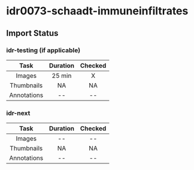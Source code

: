 # idr0073-schaadt-immuneinfiltrates

## Import Status

### idr-testing (if applicable)
| Task | Duration | Checked |
| :----: |:----:| :----:|
| Images| 25 min | X |
| Thumbnails | NA | NA |
| Annotations | -- | -- |

### idr-next
| Task | Duration | Checked |
| :----: |:----:| :----:|
| Images| -- | -- |
| Thumbnails | NA | NA |
| Annotations | -- | -- |
